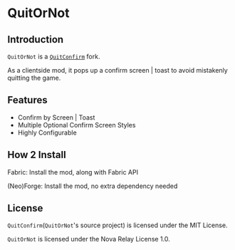 # QuitOrNot

## Introduction

`QuitOrNot` is a [`QuitConfirm`](https://github.com/CaaMoe/QuitConfirm) fork.

As a clientside mod, it pops up a confirm screen | toast to avoid mistakenly quitting the game.

## Features

* Confirm by Screen | Toast
* Multiple Optional Confirm Screen Styles
* Highly Configurable

## How 2 Install

Fabric: Install the mod, along with Fabric API

(Neo)Forge: Install the mod, no extra dependency needed

## License

`QuitConfirm`(`QuitOrNot`'s source project) is licensed under the MIT License.

`QuitOrNot` is licensed under the Nova Relay License 1.0.